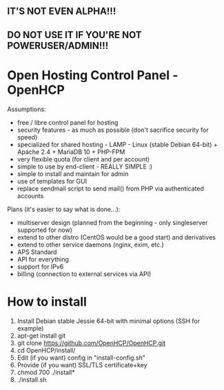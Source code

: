 ## IT'S NOT EVEN ALPHA!!!
## DO NOT USE IT IF YOU'RE NOT POWERUSER/ADMIN!!!

# Open Hosting Control Panel - OpenHCP

Assumptions:
- free / libre control panel for hosting
- security features - as much as possible (don't sacrifice security for speed)
- specialized for shared hosting - LAMP - Linux (stable Debian 64-bit) + Apache 2.4 + MariaDB 10 + PHP-FPM
- very flexible quota (for client and per account)
- simple to use by end-client - REALLY SIMPLE :)
- simple to install and maintain for admin
- use of templates for GUI
- replace sendmail script to send mail() from PHP via authenticated accounts

Plans (it's easier to say what is done...):
- multiserver design (planned from the beginning - only singleserver supported for now)
- extend to other distro (CentOS would be a good start) and derivatives
- extend to other service daemons (nginx, exim, etc.)
- APS Standard
- API for everything
- support for IPv6
- billing (connection to external services via API)

# How to install

1. Install Debian stable Jessie 64-bit with minimal options (SSH for example)
2. apt-get install git
3. git clone https://github.com/OpenHCP/OpenHCP.git
4. cd OpenHCP/install/
5. Edit (if you want) config in "install-config.sh"
6. Provide (if you want) SSL/TLS certificate+key
7. chmod 700 ./install*
8. ./install.sh
